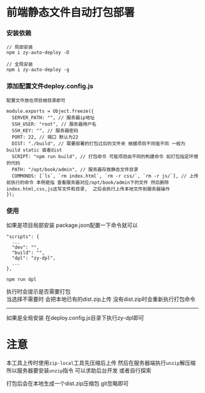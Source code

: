 # 前端静态文件自动打包部署

### 安装依赖
```
// 局部安装
npm i zy-auto-deploy -D

// 全局安装
npm i zy-auto-deploy -g

```
### 添加配置文件deploy.config.js

`配置文件放在项目根目录即可`

```
module.exports = Object.freeze({
  SERVER_PATH: "", // 服务器ip地址
  SSH_USER: "root", // 服务器用户名
  SSH_KEY: "", // 服务器密码 
  PORT: 22, // 端口 默认为22
  DIST: "./build", // 需要部署的打包过后的文件夹 根据项目不同值不同 一般为 build static 或者dist
  SCRIPT: "npm run build", // 打包命令 可能项目由不同的构建命令 如打包指定环境的代码
  PATH: "/opt/book/admin", // 服务器存放静态文件目录
  COMMONDS: [`ls`, `rm index.html`, `rm -r css/`, `rm -r js/`], // 上传前执行的命令 本例是指 查看服务器对应/opt/book/admin下的文件 然后删除index.html,css,js这写文件和目录,  之后会执行上传本地文件到服务器操作
});
```

### 使用

如果是项目局部安装  package.json配置一下命令就可以
```
"scripts": {
  ...
  "dev": "",
  "build": "",
  "dpl": "zy-dpl",
  ...
},

npm run dpl
```

执行时会提示是否需要打包  
当选择不需要时 会把本地已有的dist.zip上传  没有dist.zip时会重新执行打包命令

-----------

如果是全局安装 在deploy.config.js目录下执行zy-dpl即可


# 注意

本工具上传时使用`zip-local`工具先压缩后上传 然后在服务器端执行`unzip`解压缩  
所以服务器要安装`unzip`指令 可以求助后台开发 或者自行探索

打包后会在本地生成一个dist.zip压缩包 git忽略即可


